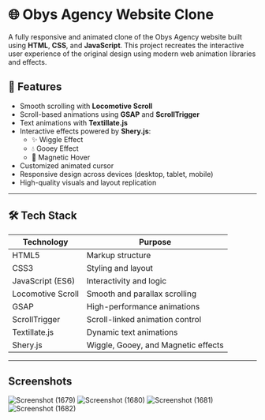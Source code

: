 # 🌐 Obys Agency Website Clone

A fully responsive and animated clone of the Obys Agency website built using **HTML**, **CSS**, and **JavaScript**. This project recreates the interactive user experience of the original design using modern web animation libraries and effects.

## 🚀 Features

- Smooth scrolling with **Locomotive Scroll**
- Scroll-based animations using **GSAP** and **ScrollTrigger**
- Text animations with **Textillate.js**
- Interactive effects powered by **Shery.js**:
  - ✨ Wiggle Effect  
  - 💧 Gooey Effect  
  - 🧲 Magnetic Hover
- Customized animated cursor
- Responsive design across devices (desktop, tablet, mobile)
- High-quality visuals and layout replication

---

## 🛠️ Tech Stack

| Technology       | Purpose                            |
|------------------|-------------------------------------|
| HTML5            | Markup structure                    |
| CSS3             | Styling and layout                  |
| JavaScript (ES6) | Interactivity and logic             |
| Locomotive Scroll| Smooth and parallax scrolling       |
| GSAP             | High-performance animations         |
| ScrollTrigger    | Scroll-linked animation control     |
| Textillate.js    | Dynamic text animations             |
| Shery.js         | Wiggle, Gooey, and Magnetic effects |

---
## Screenshots
![Screenshot (1679)](https://github.com/user-attachments/assets/dce0e0a5-c65b-4650-8dbf-ca3a10ec94da)
![Screenshot (1680)](https://github.com/user-attachments/assets/12d87dd8-b519-4746-91fe-8ebccbf67e75)
![Screenshot (1681)](https://github.com/user-attachments/assets/d2891133-21a8-4a3e-8c66-5374ff4b7f2e)
![Screenshot (1682)](https://github.com/user-attachments/assets/21ca82f7-9851-41fb-a489-f7b294b52a06)



